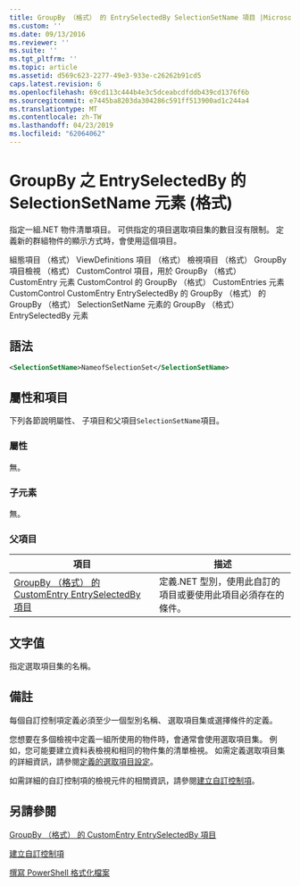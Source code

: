 ```yaml
---
title: GroupBy （格式） 的 EntrySelectedBy SelectionSetName 項目 |Microsoft Docs
ms.custom: ''
ms.date: 09/13/2016
ms.reviewer: ''
ms.suite: ''
ms.tgt_pltfrm: ''
ms.topic: article
ms.assetid: d569c623-2277-49e3-933e-c26262b91cd5
caps.latest.revision: 6
ms.openlocfilehash: 69cd113c444b4e3c5dceabcdfddb439cd1376f6b
ms.sourcegitcommit: e7445ba8203da304286c591ff513900ad1c244a4
ms.translationtype: MT
ms.contentlocale: zh-TW
ms.lasthandoff: 04/23/2019
ms.locfileid: "62064062"
---
```

# <a name="selectionsetname-element-for-entryselectedby-for-groupby-format"></a>GroupBy 之 EntrySelectedBy 的 SelectionSetName 元素 (格式)

指定一組.NET 物件清單項目。 可供指定的項目選取項目集的數目沒有限制。 定義新的群組物件的顯示方式時，會使用這個項目。

組態項目 （格式） ViewDefinitions 項目 （格式） 檢視項目 （格式） GroupBy 項目檢視 （格式） CustomControl 項目，用於 GroupBy （格式） CustomEntry 元素 CustomControl 的 GroupBy （格式） CustomEntries 元素CustomControl CustomEntry EntrySelectedBy 的 GroupBy （格式） 的 GroupBy （格式） SelectionSetName 元素的 GroupBy （格式） EntrySelectedBy 元素

## <a name="syntax"></a>語法

```xml
<SelectionSetName>NameofSelectionSet</SelectionSetName>
```

## <a name="attributes-and-elements"></a>屬性和項目

下列各節說明屬性、 子項目和父項目`SelectionSetName`項目。

### <a name="attributes"></a>屬性

無。

### <a name="child-elements"></a>子元素

無。

### <a name="parent-elements"></a>父項目

|項目|描述|
|-------------|-----------------|
|[GroupBy （格式） 的 CustomEntry EntrySelectedBy 項目](./entryselectedby-element-for-customentry-for-groupby-format.md)|定義.NET 型別，使用此自訂的項目或要使用此項目必須存在的條件。|

## <a name="text-value"></a>文字值

指定選取項目集的名稱。

## <a name="remarks"></a>備註

每個自訂控制項定義必須至少一個型別名稱、 選取項目集或選擇條件的定義。

您想要在多個檢視中定義一組所使用的物件時，會通常會使用選取項目集。 例如，您可能要建立資料表檢視和相同的物件集的清單檢視。 如需定義選取項目集的詳細資訊，請參閱[定義的選取項目設定](./defining-selection-sets.md)。

如需詳細的自訂控制項的檢視元件的相關資訊，請參閱[建立自訂控制項](./creating-custom-controls.md)。

## <a name="see-also"></a>另請參閱

[GroupBy （格式） 的 CustomEntry EntrySelectedBy 項目](./entryselectedby-element-for-customentry-for-groupby-format.md)

[建立自訂控制項](./creating-custom-controls.md)

[撰寫 PowerShell 格式化檔案](./writing-a-powershell-formatting-file.md)
